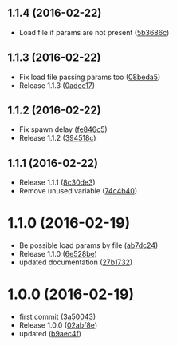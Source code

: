 <a name="1.1.4"></a>
## 1.1.4 (2016-02-22)


* Load file if params are not present ([5b3686c](https://github.com/kikobeats/worker-farm-cli/commit/5b3686c))



<a name="1.1.3"></a>
## 1.1.3 (2016-02-22)


* Fix load file passing params too ([08beda5](https://github.com/kikobeats/worker-farm-cli/commit/08beda5))
* Release 1.1.3 ([0adce17](https://github.com/kikobeats/worker-farm-cli/commit/0adce17))



<a name="1.1.2"></a>
## 1.1.2 (2016-02-22)


* Fix spawn delay ([fe846c5](https://github.com/kikobeats/worker-farm-cli/commit/fe846c5))
* Release 1.1.2 ([394518c](https://github.com/kikobeats/worker-farm-cli/commit/394518c))



<a name="1.1.1"></a>
## 1.1.1 (2016-02-22)


* Release 1.1.1 ([8c30de3](https://github.com/kikobeats/worker-farm-cli/commit/8c30de3))
* Remove unused variable ([74c4b40](https://github.com/kikobeats/worker-farm-cli/commit/74c4b40))



<a name="1.1.0"></a>
# 1.1.0 (2016-02-19)


* Be possible load params by file ([ab7dc24](https://github.com/kikobeats/worker-farm-cli/commit/ab7dc24))
* Release 1.1.0 ([6e528be](https://github.com/kikobeats/worker-farm-cli/commit/6e528be))
* updated documentation ([27b1732](https://github.com/kikobeats/worker-farm-cli/commit/27b1732))



<a name="1.0.0"></a>
# 1.0.0 (2016-02-19)


* first commit ([3a50043](https://github.com/kikobeats/worker-farm-cli/commit/3a50043))
* Release 1.0.0 ([02abf8e](https://github.com/kikobeats/worker-farm-cli/commit/02abf8e))
* updated ([b9aec4f](https://github.com/kikobeats/worker-farm-cli/commit/b9aec4f))



